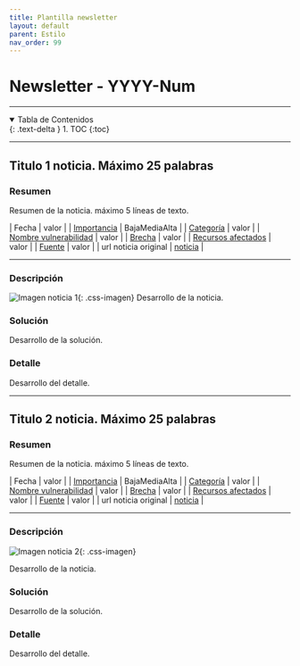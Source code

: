 ```yaml
---
title: Plantilla newsletter
layout: default
parent: Estilo
nav_order: 99
---
```


# Newsletter - YYYY-Num

---

<details open markdown="block">
  <summary>Tabla de Contenidos</summary>
  {: .text-delta }
1. TOC
{:toc}
</details>

---

## Titulo 1 noticia. Máximo 25 palabras

### Resumen
Resumen de la noticia. máximo 5 líneas de texto.

| Fecha                          | valor |
| [Importancia](/doc/refs/ciber/importancia.html)                     | <label class="label label-blue">Baja</label><label class="label label-yellow">Media</label><label class="label label-red">Alta</label> | 
| [Categoría](/doc/refs/ciber/categorias.html)                      | valor |
| [Nombre vulnerabilidad](/doc/refs/ciber/vulnerabilidades.html)    | valor |
| [Brecha](/doc/refs/ciber/brechas.html)                          | valor |
| [Recursos afectados](/doc/refs/ciber/recursos-afectados.html)                          | valor |
| [Fuente](/doc/refs/ciber/fuentes.html)                              | valor | 
| url noticia original                              | <a href="www.news.com" targer="_blank">noticia<a> | 

---

### Descripción
![Imagen noticia 1](/ciber/newsletter/img/2024-35-img1.jpg){: .css-imagen}
Desarrollo de la noticia.

### Solución
Desarrollo de la solución.
### Detalle
Desarrollo del detalle.


---


## Titulo 2 noticia. Máximo 25 palabras

### Resumen
Resumen de la noticia. máximo 5 líneas de texto.

| Fecha                          | valor |
| [Importancia](/doc/refs/ciber/importancia.html)                     | <label class="label label-blue">Baja</label><label class="label label-yellow">Media</label><label class="label label-red">Alta</label> | 
| [Categoría](/doc/refs/ciber/categorias.html)                      | valor |
| [Nombre vulnerabilidad](/doc/refs/ciber/vulnerabilidades.html)    | valor |
| [Brecha](/doc/refs/ciber/brechas.html)                          | valor |
| [Recursos afectados](/doc/refs/ciber/recursos-afectados.html)                          | valor |
| [Fuente](/doc/refs/ciber/fuentes.html)                              | valor | 
| url noticia original                              | <a href="www.news.com" targer="_blank">noticia<a> | 

---

### Descripción
![Imagen noticia 2](/ciber/newsletter/img/2024-35-img2.jpg){: .css-imagen}

Desarrollo de la noticia.

### Solución
Desarrollo de la solución.
### Detalle
Desarrollo del detalle.

